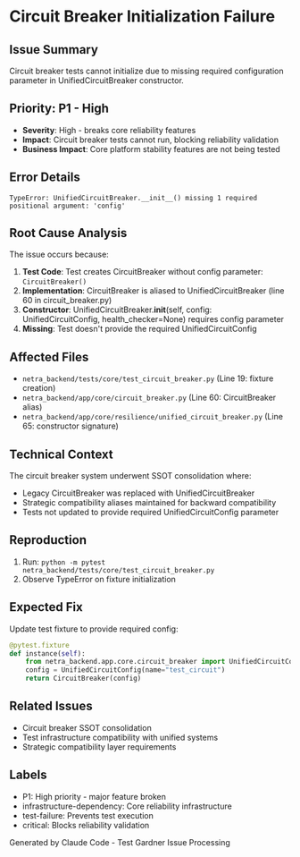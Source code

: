 # Circuit Breaker Initialization Failure

## Issue Summary
Circuit breaker tests cannot initialize due to missing required configuration parameter in UnifiedCircuitBreaker constructor.

## Priority: P1 - High
- **Severity**: High - breaks core reliability features
- **Impact**: Circuit breaker tests cannot run, blocking reliability validation
- **Business Impact**: Core platform stability features are not being tested

## Error Details
```
TypeError: UnifiedCircuitBreaker.__init__() missing 1 required positional argument: 'config'
```

## Root Cause Analysis
The issue occurs because:
1. **Test Code**: Test creates CircuitBreaker without config parameter: `CircuitBreaker()`
2. **Implementation**: CircuitBreaker is aliased to UnifiedCircuitBreaker (line 60 in circuit_breaker.py)
3. **Constructor**: UnifiedCircuitBreaker.__init__(self, config: UnifiedCircuitConfig, health_checker=None) requires config parameter
4. **Missing**: Test doesn't provide the required UnifiedCircuitConfig

## Affected Files
- `netra_backend/tests/core/test_circuit_breaker.py` (Line 19: fixture creation)
- `netra_backend/app/core/circuit_breaker.py` (Line 60: CircuitBreaker alias)
- `netra_backend/app/core/resilience/unified_circuit_breaker.py` (Line 65: constructor signature)

## Technical Context
The circuit breaker system underwent SSOT consolidation where:
- Legacy CircuitBreaker was replaced with UnifiedCircuitBreaker
- Strategic compatibility aliases maintained for backward compatibility
- Tests not updated to provide required UnifiedCircuitConfig parameter

## Reproduction
1. Run: `python -m pytest netra_backend/tests/core/test_circuit_breaker.py`
2. Observe TypeError on fixture initialization

## Expected Fix
Update test fixture to provide required config:
```python
@pytest.fixture
def instance(self):
    from netra_backend.app.core.circuit_breaker import UnifiedCircuitConfig
    config = UnifiedCircuitConfig(name="test_circuit")
    return CircuitBreaker(config)
```

## Related Issues
- Circuit breaker SSOT consolidation
- Test infrastructure compatibility with unified systems
- Strategic compatibility layer requirements

## Labels
- P1: High priority - major feature broken
- infrastructure-dependency: Core reliability infrastructure
- test-failure: Prevents test execution
- critical: Blocks reliability validation

Generated by Claude Code - Test Gardner Issue Processing
